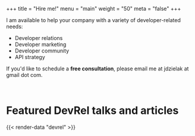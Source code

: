 +++
title = "Hire me!"
menu = "main"
weight = "50"
meta = "false"
+++

I am available to help your company with a variety of developer-related needs:

- Developer relations
- Developer marketing
- Developer community
- API strategy

If you'd like to schedule a **free consultation**, please email me at jdzielak at gmail dot com.

<br>

# Featured DevRel talks and articles

{{< render-data "devrel" >}}
